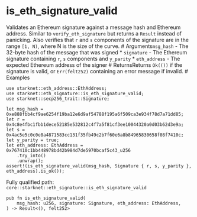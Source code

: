 # is_eth_signature_valid

Validates an Ethereum signature against a message hash and Ethereum address. Similar to `verify_eth_signature` but returns a `Result` instead of panicking. Also verifies that `r` and `s` components of the signature are in the range `[1, N)`, where N is the size of the curve.  # Arguments`msg_hash` - The 32-byte hash of the message that was signed * `signature` - The Ethereum signature containing `r`, `s` components and `y_parity` * `eth_address` - The expected Ethereum address of the signer  # ReturnsReturns `Ok(())` if the signature is valid, or `Err(felt252)` containing an error message if invalid.  # Examples
```cairo
use starknet::eth_address::EthAddress;
use starknet::eth_signature::is_eth_signature_valid;
use starknet::secp256_trait::Signature;

let msg_hash = 0xe888fbb4cf9ae6254f19ba12e6d9af54788f195a6f509ca3e934f78d7a71dd85;
let r = 0x4c8e4fbc1fbb1dece52185e532812c4f7a5f81cf3ee10044320a0d03b62d3e9a;
let s = 0x4ac5e5c0c0e8a4871583cc131f35fb49c2b7f60e6a8b84965830658f08f7410c;
let y_parity = true;
let eth_address: EthAddress = 0x767410c1bb448978bd42b984d7de5970bcaf5c43_u256
    .try_into()
    .unwrap();
assert!(is_eth_signature_valid(msg_hash, Signature { r, s, y_parity }, eth_address).is_ok());
```

Fully qualified path: `core::starknet::eth_signature::is_eth_signature_valid`

<pre><code class="language-rust">pub fn is_eth_signature_valid(
    msg_hash: u256, signature: Signature, eth_address: EthAddress,
) -&gt; Result&lt;(), felt252&gt;</code></pre>

